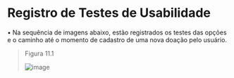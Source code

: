 # Registro de Testes de Usabilidade

•	Na sequência de imagens abaixo, estão registrados os testes das opções e o caminho até o momento de cadastro de uma nova doação pelo usuário. 

>Figura 11.1
>
>![image](https://user-images.githubusercontent.com/102244252/204169747-9f9bc625-6d38-4253-9fe6-4127189c4533.png)


